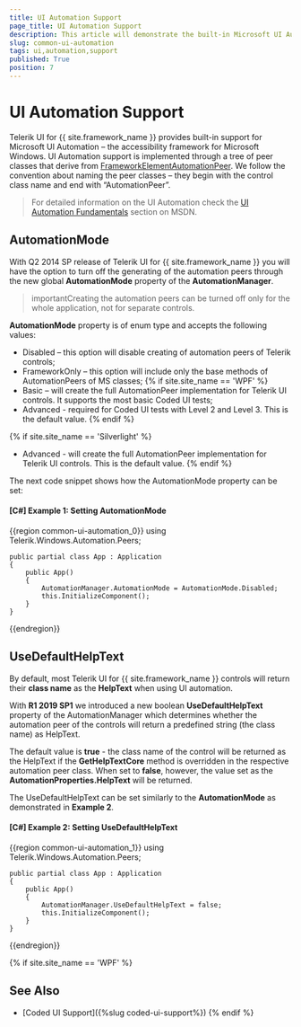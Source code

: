 ```yaml
---
title: UI Automation Support
page_title: UI Automation Support
description: This article will demonstrate the built-in Microsoft UI Automation of Telerik UI for {{ site.framework_name }}.
slug: common-ui-automation
tags: ui,automation,support
published: True
position: 7
---
```


# UI Automation Support

Telerik UI for {{ site.framework_name }} provides built-in support for Microsoft UI Automation – the accessibility framework for Microsoft Windows. UI Automation support is implemented through a tree of peer classes that derive from [FrameworkElementAutomationPeer](http://msdn.microsoft.com/en-us/library/ms615720). We follow the convention about naming the peer classes – they begin with the control class name and end with “AutomationPeer”.
      
>For detailed information on the UI Automation check the [UI Automation Fundamentals](http://msdn.microsoft.com/en-us/library/ms753107%28v=vs.110%29.aspx) section on MSDN.

## AutomationMode

With Q2 2014 SP release of Telerik UI for {{ site.framework_name }} you will have the option to turn off the generating of the automation peers through the new global __AutomationMode__ property of the __AutomationManager__.

>importantCreating the automation peers can be turned off only for the whole application, not for separate controls.

__AutomationMode__ property is of enum type and accepts the following values:

* Disabled – this option will disable creating of automation peers of Telerik controls;
* FrameworkOnly – this option will include only the base methods of AutomationPeers of MS classes;
{% if site.site_name == 'WPF' %}
* Basic – will create the full AutomationPeer implementation for Telerik UI controls. It supports the most basic Coded UI tests;
* Advanced - required for Coded UI tests with Level 2 and Level 3. This is the default value. 
{% endif %}

{% if site.site_name == 'Silverlight' %}
* Advanced - will create the full AutomationPeer implementation for Telerik UI controls. This is the default value.
{% endif %}

The next code snippet shows how the AutomationMode property can be set:

#### __[C#] Example 1: Setting AutomationMode__

{{region common-ui-automation_0}}
	using Telerik.Windows.Automation.Peers; 
	
	public partial class App : Application
	{
	    public App()
	    {
	        AutomationManager.AutomationMode = AutomationMode.Disabled;
	        this.InitializeComponent();
	    }
	}
{{endregion}}

## UseDefaultHelpText

By default, most Telerik UI for {{ site.framework_name }} controls will return their **class name** as the **HelpText** when using UI automation.

With **R1 2019 SP1** we introduced a new boolean **UseDefaultHelpText** property of the AutomationManager which determines whether the automation peer of the controls will return a predefined string (the class name) as HelpText.

The default value is **true** - the class name of the control will be returned as the HelpText if the **GetHelpTextCore** method is overridden in the respective automation peer class. When set to **false**, however, the value set as the **AutomationProperties.HelpText** will be returned.

The UseDefaultHelpText can be set similarly to the **AutomationMode** as demonstrated in **Example 2**.

#### __[C#] Example 2: Setting UseDefaultHelpText__

{{region common-ui-automation_1}}
	using Telerik.Windows.Automation.Peers; 
	
	public partial class App : Application
	{
	    public App()
	    {
	        AutomationManager.UseDefaultHelpText = false;
	        this.InitializeComponent();
	    }
	}
{{endregion}}

{% if site.site_name == 'WPF' %} 
## See Also
 
* [Coded UI Support]({%slug coded-ui-support%})
{% endif %}
